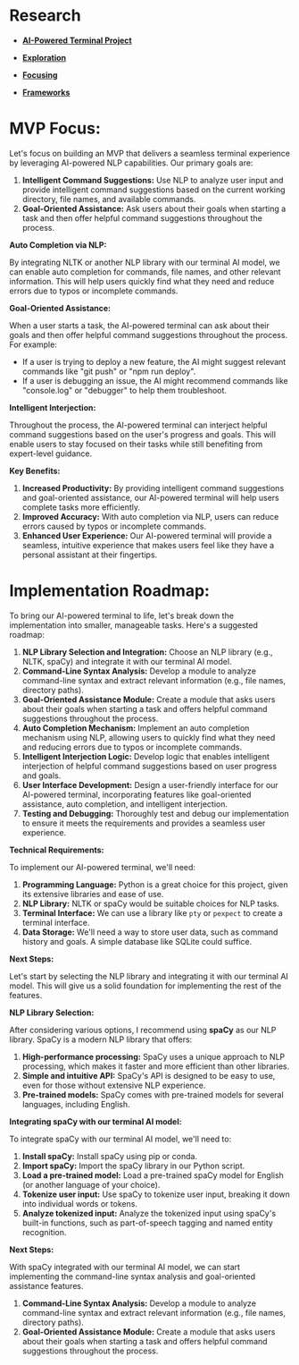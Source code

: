 # Research

* **[AI-Powered Terminal Project](idea.md)**

* **[Exploration](exploration.md)**

* **[Focusing](focus.md)**

* **[Frameworks](frameworks.md)**
  

# **MVP Focus:**

Let's focus on building an MVP that delivers a seamless terminal experience by leveraging AI-powered NLP capabilities. Our primary goals are:

1. **Intelligent Command Suggestions:** Use NLP to analyze user input and provide intelligent command suggestions based on the current working directory,
file names, and available commands.
2. **Goal-Oriented Assistance:** Ask users about their goals when starting a task and then offer helpful command suggestions throughout the process.

**Auto Completion via NLP:**

By integrating NLTK or another NLP library with our terminal AI model, we can enable auto completion for commands, file names, and other relevant
information. This will help users quickly find what they need and reduce errors due to typos or incomplete commands.

**Goal-Oriented Assistance:**

When a user starts a task, the AI-powered terminal can ask about their goals and then offer helpful command suggestions throughout the process. For example:

* If a user is trying to deploy a new feature, the AI might suggest relevant commands like "git push" or "npm run deploy".
* If a user is debugging an issue, the AI might recommend commands like "console.log" or "debugger" to help them troubleshoot.

**Intelligent Interjection:**

Throughout the process, the AI-powered terminal can interject helpful command suggestions based on the user's progress and goals. This will enable users to
stay focused on their tasks while still benefiting from expert-level guidance.

**Key Benefits:**

1. **Increased Productivity:** By providing intelligent command suggestions and goal-oriented assistance, our AI-powered terminal will help users complete
tasks more efficiently.
2. **Improved Accuracy:** With auto completion via NLP, users can reduce errors caused by typos or incomplete commands.
3. **Enhanced User Experience:** Our AI-powered terminal will provide a seamless, intuitive experience that makes users feel like they have a personal
assistant at their fingertips.


# **Implementation Roadmap:**

To bring our AI-powered terminal to life, let's break down the implementation into smaller, manageable tasks. Here's a suggested roadmap:

1. **NLP Library Selection and Integration:** Choose an NLP library (e.g., NLTK, spaCy) and integrate it with our terminal AI model.
2. **Command-Line Syntax Analysis:** Develop a module to analyze command-line syntax and extract relevant information (e.g., file names, directory paths).
3. **Goal-Oriented Assistance Module:** Create a module that asks users about their goals when starting a task and offers helpful command suggestions
throughout the process.
4. **Auto Completion Mechanism:** Implement an auto completion mechanism using NLP, allowing users to quickly find what they need and reducing errors due to
typos or incomplete commands.
5. **Intelligent Interjection Logic:** Develop logic that enables intelligent interjection of helpful command suggestions based on user progress and goals.
6. **User Interface Development:** Design a user-friendly interface for our AI-powered terminal, incorporating features like goal-oriented assistance, auto
completion, and intelligent interjection.
7. **Testing and Debugging:** Thoroughly test and debug our implementation to ensure it meets the requirements and provides a seamless user experience.

**Technical Requirements:**

To implement our AI-powered terminal, we'll need:

1. **Programming Language:** Python is a great choice for this project, given its extensive libraries and ease of use.
2. **NLP Library:** NLTK or spaCy would be suitable choices for NLP tasks.
3. **Terminal Interface:** We can use a library like `pty` or `pexpect` to create a terminal interface.
4. **Data Storage:** We'll need a way to store user data, such as command history and goals. A simple database like SQLite could suffice.

**Next Steps:**

Let's start by selecting the NLP library and integrating it with our terminal AI model. This will give us a solid foundation for implementing the rest of
the features.

**NLP Library Selection:**

After considering various options, I recommend using **spaCy** as our NLP library. SpaCy is a modern NLP library that offers:

1. **High-performance processing:** SpaCy uses a unique approach to NLP processing, which makes it faster and more efficient than other libraries.
2. **Simple and intuitive API:** SpaCy's API is designed to be easy to use, even for those without extensive NLP experience.
3. **Pre-trained models:** SpaCy comes with pre-trained models for several languages, including English.

**Integrating spaCy with our terminal AI model:**

To integrate spaCy with our terminal AI model, we'll need to:

1. **Install spaCy:** Install spaCy using pip or conda.
2. **Import spaCy:** Import the spaCy library in our Python script.
3. **Load a pre-trained model:** Load a pre-trained spaCy model for English (or another language of your choice).
4. **Tokenize user input:** Use spaCy to tokenize user input, breaking it down into individual words or tokens.
5. **Analyze tokenized input:** Analyze the tokenized input using spaCy's built-in functions, such as part-of-speech tagging and named entity recognition.

**Next Steps:**

With spaCy integrated with our terminal AI model, we can start implementing the command-line syntax analysis and goal-oriented assistance features.

1. **Command-Line Syntax Analysis:** Develop a module to analyze command-line syntax and extract relevant information (e.g., file names, directory paths).
2. **Goal-Oriented Assistance Module:** Create a module that asks users about their goals when starting a task and offers helpful command suggestions
throughout the process.

